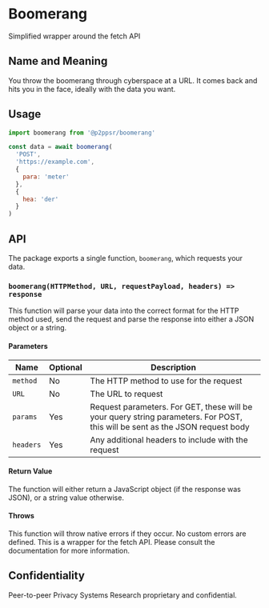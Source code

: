 # Boomerang

Simplified wrapper around the fetch API

## Name and Meaning

You throw the boomerang through cyberspace at a URL. It comes back and hits you in the face, ideally with the data you want.

## Usage

```js
import boomerang from '@p2ppsr/boomerang'

const data = await boomerang(
  'POST',
  'https://example.com',
  {
    para: 'meter'
  },
  {
    hea: 'der'
  }
)
```

## API

The package exports a single function, `boomerang`, which requests your data.

### `boomerang(HTTPMethod, URL, requestPayload, headers) => response`

This function will parse your data into the correct format for the HTTP method used, send the request and parse the response into either a JSON object or a string.

#### Parameters

Name       | Optional | Description
-----------|----------|---------------
`method`   | No       | The HTTP method to use for the request
`URL`      | No       | The URL to request
`params`   | Yes      | Request parameters. For GET, these will be your query string parameters. For POST, this will be sent as the JSON request body
`headers`  | Yes      | Any additional headers to include with the request

#### Return Value

The function will either return a JavaScript object (if the response was JSON), or a string value otherwise.

#### Throws

This function will throw native errors if they occur. No custom errors are defined. This is a wrapper for the fetch API. Please consult the documentation for more information.

## Confidentiality

Peer-to-peer Privacy Systems Research proprietary and confidential.